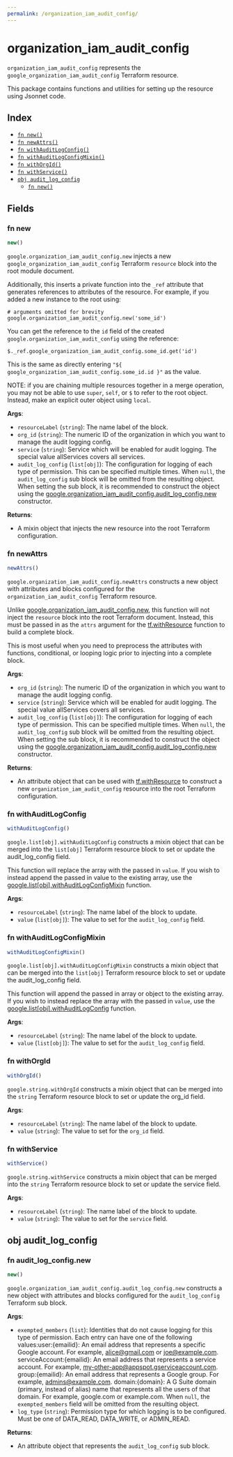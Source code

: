```yaml
---
permalink: /organization_iam_audit_config/
---
```


# organization_iam_audit_config

`organization_iam_audit_config` represents the `google_organization_iam_audit_config` Terraform resource.



This package contains functions and utilities for setting up the resource using Jsonnet code.


## Index

* [`fn new()`](#fn-new)
* [`fn newAttrs()`](#fn-newattrs)
* [`fn withAuditLogConfig()`](#fn-withauditlogconfig)
* [`fn withAuditLogConfigMixin()`](#fn-withauditlogconfigmixin)
* [`fn withOrgId()`](#fn-withorgid)
* [`fn withService()`](#fn-withservice)
* [`obj audit_log_config`](#obj-audit_log_config)
  * [`fn new()`](#fn-audit_log_confignew)

## Fields

### fn new

```ts
new()
```


`google.organization_iam_audit_config.new` injects a new `google_organization_iam_audit_config` Terraform `resource`
block into the root module document.

Additionally, this inserts a private function into the `_ref` attribute that generates references to attributes of the
resource. For example, if you added a new instance to the root using:

    # arguments omitted for brevity
    google.organization_iam_audit_config.new('some_id')

You can get the reference to the `id` field of the created `google.organization_iam_audit_config` using the reference:

    $._ref.google_organization_iam_audit_config.some_id.get('id')

This is the same as directly entering `"${ google_organization_iam_audit_config.some_id.id }"` as the value.

NOTE: if you are chaining multiple resources together in a merge operation, you may not be able to use `super`, `self`,
or `$` to refer to the root object. Instead, make an explicit outer object using `local`.

**Args**:
  - `resourceLabel` (`string`): The name label of the block.
  - `org_id` (`string`): The numeric ID of the organization in which you want to manage the audit logging config.
  - `service` (`string`): Service which will be enabled for audit logging. The special value allServices covers all services.
  - `audit_log_config` (`list[obj]`): The configuration for logging of each type of permission. This can be specified multiple times. When `null`, the `audit_log_config` sub block will be omitted from the resulting object. When setting the sub block, it is recommended to construct the object using the [google.organization_iam_audit_config.audit_log_config.new](#fn-organization_iam_audit_configaudit_log_confignew) constructor.

**Returns**:
- A mixin object that injects the new resource into the root Terraform configuration.


### fn newAttrs

```ts
newAttrs()
```


`google.organization_iam_audit_config.newAttrs` constructs a new object with attributes and blocks configured for the `organization_iam_audit_config`
Terraform resource.

Unlike [google.organization_iam_audit_config.new](#fn-organization_iam_audit_confignew), this function will not inject the `resource`
block into the root Terraform document. Instead, this must be passed in as the `attrs` argument for the
[tf.withResource](https://github.com/tf-libsonnet/core/tree/main/docs#fn-withresource) function to build a complete block.

This is most useful when you need to preprocess the attributes with functions, conditional, or looping logic prior to
injecting into a complete block.

**Args**:
  - `org_id` (`string`): The numeric ID of the organization in which you want to manage the audit logging config.
  - `service` (`string`): Service which will be enabled for audit logging. The special value allServices covers all services.
  - `audit_log_config` (`list[obj]`): The configuration for logging of each type of permission. This can be specified multiple times. When `null`, the `audit_log_config` sub block will be omitted from the resulting object. When setting the sub block, it is recommended to construct the object using the [google.organization_iam_audit_config.audit_log_config.new](#fn-organization_iam_audit_configaudit_log_confignew) constructor.

**Returns**:
  - An attribute object that can be used with [tf.withResource](https://github.com/tf-libsonnet/core/tree/main/docs#fn-withresource) to construct a new `organization_iam_audit_config` resource into the root Terraform configuration.


### fn withAuditLogConfig

```ts
withAuditLogConfig()
```

`google.list[obj].withAuditLogConfig` constructs a mixin object that can be merged into the `list[obj]`
Terraform resource block to set or update the audit_log_config field.

This function will replace the array with the passed in `value`. If you wish to instead append the
passed in value to the existing array, use the [google.list[obj].withAuditLogConfigMixin](TODO) function.


**Args**:
  - `resourceLabel` (`string`): The name label of the block to update.
  - `value` (`list[obj]`): The value to set for the `audit_log_config` field.


### fn withAuditLogConfigMixin

```ts
withAuditLogConfigMixin()
```

`google.list[obj].withAuditLogConfigMixin` constructs a mixin object that can be merged into the `list[obj]`
Terraform resource block to set or update the audit_log_config field.

This function will append the passed in array or object to the existing array. If you wish
to instead replace the array with the passed in `value`, use the [google.list[obj].withAuditLogConfig](TODO)
function.


**Args**:
  - `resourceLabel` (`string`): The name label of the block to update.
  - `value` (`list[obj]`): The value to set for the `audit_log_config` field.


### fn withOrgId

```ts
withOrgId()
```

`google.string.withOrgId` constructs a mixin object that can be merged into the `string`
Terraform resource block to set or update the org_id field.



**Args**:
  - `resourceLabel` (`string`): The name label of the block to update.
  - `value` (`string`): The value to set for the `org_id` field.


### fn withService

```ts
withService()
```

`google.string.withService` constructs a mixin object that can be merged into the `string`
Terraform resource block to set or update the service field.



**Args**:
  - `resourceLabel` (`string`): The name label of the block to update.
  - `value` (`string`): The value to set for the `service` field.


## obj audit_log_config



### fn audit_log_config.new

```ts
new()
```


`google.organization_iam_audit_config.audit_log_config.new` constructs a new object with attributes and blocks configured for the `audit_log_config`
Terraform sub block.



**Args**:
  - `exempted_members` (`list`): Identities that do not cause logging for this type of permission. Each entry can have one of the following values:user:{emailid}: An email address that represents a specific Google account. For example, alice@gmail.com or joe@example.com. serviceAccount:{emailid}: An email address that represents a service account. For example, my-other-app@appspot.gserviceaccount.com. group:{emailid}: An email address that represents a Google group. For example, admins@example.com. domain:{domain}: A G Suite domain (primary, instead of alias) name that represents all the users of that domain. For example, google.com or example.com. When `null`, the `exempted_members` field will be omitted from the resulting object.
  - `log_type` (`string`): Permission type for which logging is to be configured. Must be one of DATA_READ, DATA_WRITE, or ADMIN_READ.

**Returns**:
  - An attribute object that represents the `audit_log_config` sub block.
